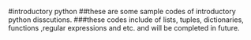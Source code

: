 #introductory python
##these are some sample codes of introductory python disscutions.
###these codes include of lists, tuples, dictionaries, functions ,regular expressions and etc.
and will be completed in future. 
